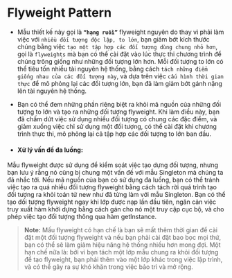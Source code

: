 ﻿# Flyweight Pattern

- Mẫu thiết kế này gọi là **`“hạng ruồi”`** flyweight nguyên do thay vì phải làm việc với `nhiều đối tượng độc lập, to lớn`, bạn giảm bớt kích thước chúng bằng việc `tạo một tập hợp các đối tượng dùng chung nhỏ hơn`, gọi là `flyweights` mà bạn có thể cài đặt vào lúc thực thi chương trình để chúng trông giống như những đối tượng lớn hơn. Mỗi đối tượng to lớn có thể tiêu tốn nhiều tài nguyên hệ thống, bằng cách `tách những điểm giống nhau của các đối tượng này`, và dựa trên việc `cấu hình thời gian thực` để mô phỏng lại các đối tượng lớn, bạn đã làm giảm bớt gánh nặng lên tài nguyên hệ thống.

- Bạn có thể đem những phần riêng biệt ra khỏi mã nguồn của những đối tượng to lớn và tạo ra những đối tượng flyweight. Khi làm điều này, bạn đã chấm dứt việc sử dụng nhiều đối tượng có chung các đặc điểm, và giảm xuống việc chỉ sử dụng một đối tượng, có thể cài đặt khi chương trình thực thi, mô phỏng lại cả tập hợp các đối tượng to lớn ban đầu.
- #### Xử lý vấn đề đa luồng:
Mẫu flyweight được sử dụng để kiểm soát việc tạo dựng đối tượng, nhưng bạn lưu ý rằng nó cũng bị chung một vấn đế với mẫu Singleton mà chúng ta đã nhắc tới. Nếu mã nguồn của bạn có sử dụng đa luồng, bạn có thể tránh việc tạo ra quá nhiều đối tượng flyweight bằng cách tách rời quá trình tạo đối tượng ra khỏi toán tử new như đã từng làm với mẫu Singleton. Bạn có thể tạo đối tượng flyweight ngay khi lớp được nạp lần đầu tiên, ngăn cản
việc truy xuất hàm khởi dựng bằng cách gán cho nó một truy cập cục bộ, và cho phép việc tạo đối tượng thông qua hàm getInstance.

>**Note:** Mấu flyweight có hạn chế là bạn sẽ mất thêm thời gian để cài đặt một đối tượng flyweight và nếu bạn phải cài đặt bao bọc mọi thứ, bạn có thể sẽ làm giảm hiệu năng hệ thống nhiều hơn mong đợi. Một hạn chế nữa là: bởi vì bạn tách một lớp mẫu chung ra khỏi đối tượng để tạo flyweight, bạn phải thêm vào một lớp khác trong việc lập trình, và có thể gây ra sự khó khăn trong việc bảo trì và mở rộng. 
 
 
